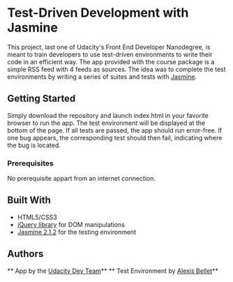 # Test-Driven Development with Jasmine

This project, last one of Udacity's Front End Developer Nanodegree, is meant to train developers to use test-driven environments to write their code in an efficient way. The app provided with the course package is a simple RSS feed with 4 feeds as sources. The idea was to complete the test environments by writing a series of suites and tests with [Jasmine](https://jasmine.github.io/).  

## Getting Started

Simply download the repository and launch index.html in your favorite browser to run the app. The test environment will be displayed at the bottom of the page. If all tests are passed, the app should run error-free. If one bug appears, the corresponding test should then fail, indicating where the bug is located.

### Prerequisites

No prerequisite appart from an internet connection.

## Built With

* HTML5/CSS3
* [jQuery library](http://api.jquery.com/) for DOM manipulations
* [Jasmine 2.1.2](https://jasmine.github.io/2.1/introduction) for the testing environment

## Authors

** App by the [Udacity Dev Team](https://github.com/udacity/frontend-nanodegree-feedreader)**
** Test Environment by [Alexis Bellet](https://github.com/SpaceyRezum)**